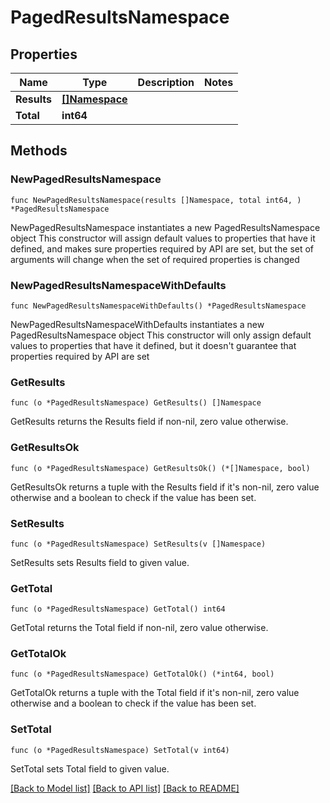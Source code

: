 # PagedResultsNamespace

## Properties

Name | Type | Description | Notes
------------ | ------------- | ------------- | -------------
**Results** | [**[]Namespace**](Namespace.md) |  | 
**Total** | **int64** |  | 

## Methods

### NewPagedResultsNamespace

`func NewPagedResultsNamespace(results []Namespace, total int64, ) *PagedResultsNamespace`

NewPagedResultsNamespace instantiates a new PagedResultsNamespace object
This constructor will assign default values to properties that have it defined,
and makes sure properties required by API are set, but the set of arguments
will change when the set of required properties is changed

### NewPagedResultsNamespaceWithDefaults

`func NewPagedResultsNamespaceWithDefaults() *PagedResultsNamespace`

NewPagedResultsNamespaceWithDefaults instantiates a new PagedResultsNamespace object
This constructor will only assign default values to properties that have it defined,
but it doesn't guarantee that properties required by API are set

### GetResults

`func (o *PagedResultsNamespace) GetResults() []Namespace`

GetResults returns the Results field if non-nil, zero value otherwise.

### GetResultsOk

`func (o *PagedResultsNamespace) GetResultsOk() (*[]Namespace, bool)`

GetResultsOk returns a tuple with the Results field if it's non-nil, zero value otherwise
and a boolean to check if the value has been set.

### SetResults

`func (o *PagedResultsNamespace) SetResults(v []Namespace)`

SetResults sets Results field to given value.


### GetTotal

`func (o *PagedResultsNamespace) GetTotal() int64`

GetTotal returns the Total field if non-nil, zero value otherwise.

### GetTotalOk

`func (o *PagedResultsNamespace) GetTotalOk() (*int64, bool)`

GetTotalOk returns a tuple with the Total field if it's non-nil, zero value otherwise
and a boolean to check if the value has been set.

### SetTotal

`func (o *PagedResultsNamespace) SetTotal(v int64)`

SetTotal sets Total field to given value.



[[Back to Model list]](../README.md#documentation-for-models) [[Back to API list]](../README.md#documentation-for-api-endpoints) [[Back to README]](../README.md)


